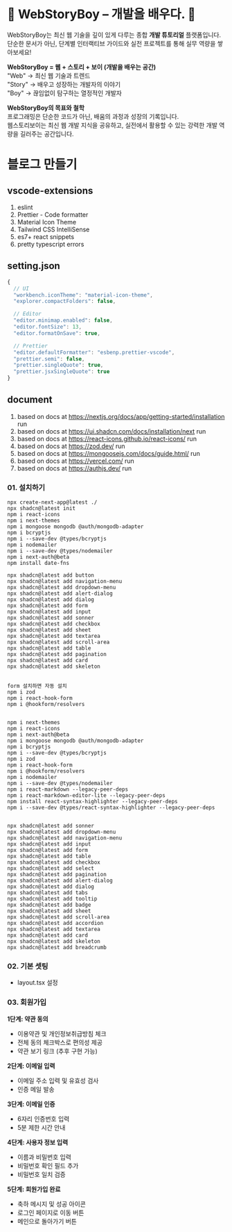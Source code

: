 # 🌟 WebStoryBoy – 개발을 배우다. 🌟

WebStoryBoy는 최신 웹 기술을 깊이 있게 다루는 종합 <b>개발 튜토리얼</b> 플랫폼입니다.  
단순한 문서가 아닌, 단계별 인터랙티브 가이드와 실전 프로젝트를 통해 실무 역량을 쌓아보세요!

**WebStoryBoy = 웹 + 스토리 + 보이 (개발을 배우는 공간)**  
"Web" → 최신 웹 기술과 트렌드  
"Story" → 배우고 성장하는 개발자의 이야기  
"Boy" → 끊임없이 탐구하는 열정적인 개발자

**WebStoryBoy의 목표와 철학**  
프로그래밍은 단순한 코드가 아닌, 배움의 과정과 성장의 기록입니다.  
웹스토리보이는 최신 웹 개발 지식을 공유하고, 실전에서 활용할 수 있는 강력한 개발 역량을 길러주는 공간입니다.

# 블로그 만들기

## vscode-extensions

1.  eslint
2.  Prettier - Code formatter
3.  Material Icon Theme
4.  Tailwind CSS IntelliSense
5.  es7+ react snippets
6.  pretty typescript errors

## setting.json

```js
{
  // UI
  "workbench.iconTheme": "material-icon-theme",
  "explorer.compactFolders": false,

  // Editor
  "editor.minimap.enabled": false,
  "editor.fontSize": 13,
  "editor.formatOnSave": true,

  // Prettier
  "editor.defaultFormatter": "esbenp.prettier-vscode",
  "prettier.semi": false,
  "prettier.singleQuote": true,
  "prettier.jsxSingleQuote": true
}
```

## document

1. based on docs at https://nextjs.org/docs/app/getting-started/installation run
2. based on docs at https://ui.shadcn.com/docs/installation/next run
3. based on docs at https://react-icons.github.io/react-icons/ run
4. based on docs at https://zod.dev/ run
5. based on docs at https://mongoosejs.com/docs/guide.html/ run
6. based on docs at https://vercel.com/ run
7. based on docs at https://authjs.dev/ run

### 01. 설치하기

```
npx create-next-app@latest ./
npx shadcn@latest init
npm i react-icons
npm i next-themes
npm i mongoose mongodb @auth/mongodb-adapter
npm i bcryptjs
npm i --save-dev @types/bcryptjs
npm i nodemailer
npm i --save-dev @types/nodemailer
npm i next-auth@beta
npm install date-fns
```

```
npx shadcn@latest add button
npx shadcn@latest add navigation-menu
npx shadcn@latest add dropdown-menu
npx shadcn@latest add alert-dialog
npx shadcn@latest add dialog
npx shadcn@latest add form
npx shadcn@latest add input
npx shadcn@latest add sonner
npx shadcn@latest add checkbox
npx shadcn@latest add sheet
npx shadcn@latest add textarea
npx shadcn@latest add scroll-area
npx shadcn@latest add table
npx shadcn@latest add pagination
npx shadcn@latest add card
npx shadcn@latest add skeleton


```

```
form 설치하면 자동 설치
npm i zod
npm i react-hook-form
npm i @hookform/resolvers
```

```

npm i next-themes
npm i react-icons
npm i next-auth@beta
npm i mongoose mongodb @auth/mongodb-adapter
npm i bcryptjs
npm i --save-dev @types/bcryptjs
npm i zod
npm i react-hook-form
npm i @hookform/resolvers
npm i nodemailer
npm i --save-dev @types/nodemailer
npm i react-markdown --legacy-peer-deps
npm i react-markdown-editor-lite --legacy-peer-deps
npm install react-syntax-highlighter --legacy-peer-deps
npm i --save-dev @types/react-syntax-highlighter --legacy-peer-deps

```

```

npx shadcn@latest add sonner
npx shadcn@latest add dropdown-menu
npx shadcn@latest add navigation-menu
npx shadcn@latest add input
npx shadcn@latest add form
npx shadcn@latest add table
npx shadcn@latest add checkbox
npx shadcn@latest add select
npx shadcn@latest add pagination
npx shadcn@latest add alert-dialog
npx shadcn@latest add dialog
npx shadcn@latest add tabs
npx shadcn@latest add tooltip
npx shadcn@latest add badge
npx shadcn@latest add sheet
npx shadcn@latest add scroll-area
npx shadcn@latest add accordion
npx shadcn@latest add textarea
npx shadcn@latest add card
npx shadcn@latest add skeleton
npx shadcn@latest add breadcrumb
```

### 02. 기본 셋팅

- layout.tsx 설정

### 03. 회원가입

**1단계: 약관 동의**

- 이용약관 및 개인정보취급방침 체크
- 전체 동의 체크박스로 편의성 제공
- 약관 보기 링크 (추후 구현 가능)

**2단계: 이메일 입력**

- 이메일 주소 입력 및 유효성 검사
- 인증 메일 발송

**3단계: 이메일 인증**

- 6자리 인증번호 입력
- 5분 제한 시간 안내

**4단계: 사용자 정보 입력**

- 이름과 비밀번호 입력
- 비밀번호 확인 필드 추가
- 비밀번호 일치 검증

**5단계: 회원가입 완료**

- 축하 메시지 및 성공 아이콘
- 로그인 페이지로 이동 버튼
- 메인으로 돌아가기 버튼

